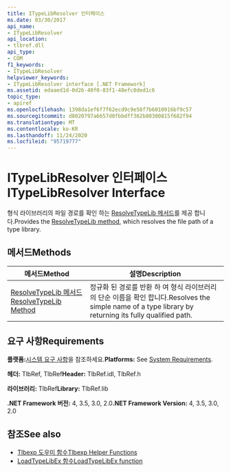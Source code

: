 ```yaml
---
title: ITypeLibResolver 인터페이스
ms.date: 03/30/2017
api_name:
- ITypeLibResolver
api_location:
- tlbref.dll
api_type:
- COM
f1_keywords:
- ITypeLibResolver
helpviewer_keywords:
- ITypeLibResolver interface [.NET Framework]
ms.assetid: edaaed1d-0d26-40f0-83f1-48efc0ded1c6
topic_type:
- apiref
ms.openlocfilehash: 1398da1ef6f7f62ecd9c9e58f7b6010916bf9c57
ms.sourcegitcommit: d8020797a6657d0fbbdff362b80300815f682f94
ms.translationtype: MT
ms.contentlocale: ko-KR
ms.lasthandoff: 11/24/2020
ms.locfileid: "95719777"
---
```

# <a name="itypelibresolver-interface"></a><span data-ttu-id="ea963-102">ITypeLibResolver 인터페이스</span><span class="sxs-lookup"><span data-stu-id="ea963-102">ITypeLibResolver Interface</span></span>

<span data-ttu-id="ea963-103">형식 라이브러리의 파일 경로를 확인 하는 [ResolveTypeLib 메서드](resolvetypelib-method.md)를 제공 합니다.</span><span class="sxs-lookup"><span data-stu-id="ea963-103">Provides the [ResolveTypeLib method](resolvetypelib-method.md), which resolves the file path of a type library.</span></span>  
  
## <a name="methods"></a><span data-ttu-id="ea963-104">메서드</span><span class="sxs-lookup"><span data-stu-id="ea963-104">Methods</span></span>  
  
|<span data-ttu-id="ea963-105">메서드</span><span class="sxs-lookup"><span data-stu-id="ea963-105">Method</span></span>|<span data-ttu-id="ea963-106">설명</span><span class="sxs-lookup"><span data-stu-id="ea963-106">Description</span></span>|  
|------------|-----------------|  
|[<span data-ttu-id="ea963-107">ResolveTypeLib 메서드</span><span class="sxs-lookup"><span data-stu-id="ea963-107">ResolveTypeLib Method</span></span>](resolvetypelib-method.md)|<span data-ttu-id="ea963-108">정규화 된 경로를 반환 하 여 형식 라이브러리의 단순 이름을 확인 합니다.</span><span class="sxs-lookup"><span data-stu-id="ea963-108">Resolves the simple name of a type library by returning its fully qualified path.</span></span>|  
  
## <a name="requirements"></a><span data-ttu-id="ea963-109">요구 사항</span><span class="sxs-lookup"><span data-stu-id="ea963-109">Requirements</span></span>  

 <span data-ttu-id="ea963-110">**플랫폼:**[시스템 요구 사항](../../get-started/system-requirements.md)을 참조하세요.</span><span class="sxs-lookup"><span data-stu-id="ea963-110">**Platforms:** See [System Requirements](../../get-started/system-requirements.md).</span></span>  
  
 <span data-ttu-id="ea963-111">**헤더:** TlbRef, TlbRef</span><span class="sxs-lookup"><span data-stu-id="ea963-111">**Header:** TlbRef.idl, TlbRef.h</span></span>  
  
 <span data-ttu-id="ea963-112">**라이브러리:** TlbRef</span><span class="sxs-lookup"><span data-stu-id="ea963-112">**Library:** TlbRef.lib</span></span>  
  
 <span data-ttu-id="ea963-113">**.NET Framework 버전:** 4, 3.5, 3.0, 2.0</span><span class="sxs-lookup"><span data-stu-id="ea963-113">**.NET Framework Version:** 4, 3.5, 3.0, 2.0</span></span>  
  
## <a name="see-also"></a><span data-ttu-id="ea963-114">참조</span><span class="sxs-lookup"><span data-stu-id="ea963-114">See also</span></span>

- [<span data-ttu-id="ea963-115">Tlbexp 도우미 함수</span><span class="sxs-lookup"><span data-stu-id="ea963-115">Tlbexp Helper Functions</span></span>](index.md)
- [<span data-ttu-id="ea963-116">LoadTypeLibEx 함수</span><span class="sxs-lookup"><span data-stu-id="ea963-116">LoadTypeLibEx function</span></span>](/previous-versions/windows/desktop/api/oleauto/nf-oleauto-loadtypelibex)
